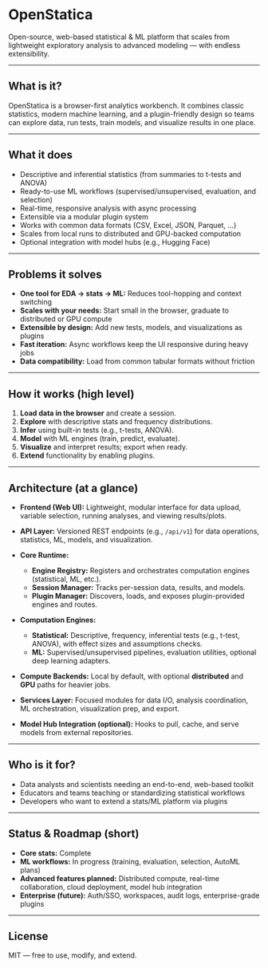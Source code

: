 # OpenStatica

Open-source, web-based statistical & ML platform that scales from lightweight exploratory analysis to advanced modeling — with endless extensibility.

---

## What is it?

OpenStatica is a browser-first analytics workbench. It combines classic statistics, modern machine learning, and a plugin-friendly design so teams can explore data, run tests, train models, and visualize results in one place.

---

## What it does

* Descriptive and inferential statistics (from summaries to t-tests and ANOVA)
* Ready-to-use ML workflows (supervised/unsupervised, evaluation, and selection)
* Real-time, responsive analysis with async processing
* Extensible via a modular plugin system
* Works with common data formats (CSV, Excel, JSON, Parquet, …)
* Scales from local runs to distributed and GPU-backed computation
* Optional integration with model hubs (e.g., Hugging Face)

---

## Problems it solves

* **One tool for EDA → stats → ML:** Reduces tool-hopping and context switching
* **Scales with your needs:** Start small in the browser, graduate to distributed or GPU compute
* **Extensible by design:** Add new tests, models, and visualizations as plugins
* **Fast iteration:** Async workflows keep the UI responsive during heavy jobs
* **Data compatibility:** Load from common tabular formats without friction

---

## How it works (high level)

1. **Load data in the browser** and create a session.
2. **Explore** with descriptive stats and frequency distributions.
3. **Infer** using built-in tests (e.g., t-tests, ANOVA).
4. **Model** with ML engines (train, predict, evaluate).
5. **Visualize** and interpret results; export when ready.
6. **Extend** functionality by enabling plugins.

---

## Architecture (at a glance)

* **Frontend (Web UI):**
  Lightweight, modular interface for data upload, variable selection, running analyses, and viewing results/plots.

* **API Layer:**
  Versioned REST endpoints (e.g., `/api/v1`) for data operations, statistics, ML, models, and visualization.

* **Core Runtime:**

  * **Engine Registry:** Registers and orchestrates computation engines (statistical, ML, etc.).
  * **Session Manager:** Tracks per-session data, results, and models.
  * **Plugin Manager:** Discovers, loads, and exposes plugin-provided engines and routes.

* **Computation Engines:**

  * **Statistical:** Descriptive, frequency, inferential tests (e.g., t-test, ANOVA), with effect sizes and assumptions checks.
  * **ML:** Supervised/unsupervised pipelines, evaluation utilities, optional deep learning adapters.

* **Compute Backends:**
  Local by default, with optional **distributed** and **GPU** paths for heavier jobs.

* **Services Layer:**
  Focused modules for data I/O, analysis coordination, ML orchestration, visualization prep, and export.

* **Model Hub Integration (optional):**
  Hooks to pull, cache, and serve models from external repositories.

---

## Who is it for?

* Data analysts and scientists needing an end-to-end, web-based toolkit
* Educators and teams teaching or standardizing statistical workflows
* Developers who want to extend a stats/ML platform via plugins

---

## Status & Roadmap (short)

* **Core stats:** Complete
* **ML workflows:** In progress (training, evaluation, selection, AutoML plans)
* **Advanced features planned:** Distributed compute, real-time collaboration, cloud deployment, model hub integration
* **Enterprise (future):** Auth/SSO, workspaces, audit logs, enterprise-grade plugins

---

## License

MIT — free to use, modify, and extend.
